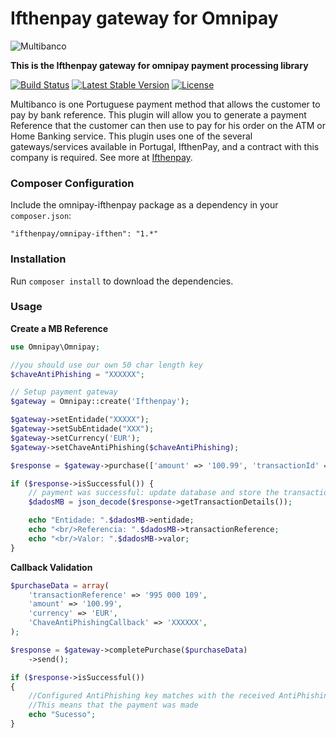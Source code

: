 Ifthenpay gateway for Omnipay
==============
![Multibanco](https://raw.githubusercontent.com/ifthenpay/omnipay-ifthenpay/master/mb.png)

**This is the Ifthenpay gateway for omnipay payment processing library**

[![Build Status](https://travis-ci.org/ifthenpay/omnipay-ifthenpay.svg?branch=master)](https://travis-ci.org/ifthenpay/omnipay-ifthenpay)
[![Latest Stable Version](https://poser.pugx.org/ifthenpay/omnipay-ifthenpay/v/stable)](https://packagist.org/packages/ifthenpay/omnipay-ifthenpay) [![License](https://poser.pugx.org/ifthenpay/omnipay-ifthenpay/license)](https://packagist.org/packages/ifthenpay/omnipay-ifthenpay)

Multibanco is one Portuguese payment method that allows the customer to pay by bank reference.
This plugin will allow you to generate a payment Reference that the customer can then use to pay for his order on the ATM or Home Banking service. This plugin uses one of the several gateways/services available in Portugal, IfthenPay, and a contract with this company is required. See more at [Ifthenpay](https://ifthenpay.com).

### Composer Configuration

Include the omnipay-ifthenpay package as a dependency in your `composer.json`:

    "ifthenpay/omnipay-ifthen": "1.*"

### Installation

Run `composer install` to download the dependencies.

### Usage
**Create a MB Reference**
```php
use Omnipay\Omnipay;

//you should use our own 50 char length key
$chaveAntiPhishing = "XXXXXX";

// Setup payment gateway
$gateway = Omnipay::create('Ifthenpay');

$gateway->setEntidade("XXXXX");
$gateway->setSubEntidade("XXX");
$gateway->setCurrency('EUR');
$gateway->setChaveAntiPhishing($chaveAntiPhishing);

$response = $gateway->purchase(['amount' => '100.99', 'transactionId' => '1'])->send();

if ($response->isSuccessful()) {
    // payment was successful: update database and store the transaction details
    $dadosMB = json_decode($response->getTransactionDetails());

    echo "Entidade: ".$dadosMB->entidade;
    echo "<br/>Referencia: ".$dadosMB->transactionReference;
    echo "<br/>Valor: ".$dadosMB->valor;
}
```

**Callback Validation**

```php
$purchaseData = array(
    'transactionReference' => '995 000 109',
    'amount' => '100.99',
    'currency' => 'EUR', 
    'ChaveAntiPhishingCallback' => 'XXXXXX',
);

$response = $gateway->completePurchase($purchaseData)
    ->send();

if ($response->isSuccessful())
{
    //Configured AntiPhishing key matches with the received AntiPhishing key
    //This means that the payment was made
    echo "Sucesso";
}
```
